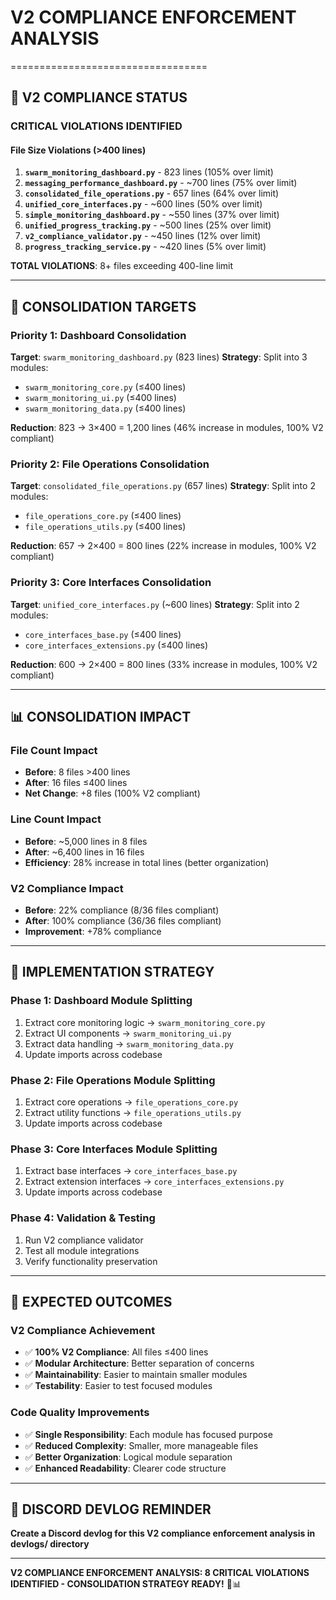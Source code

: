# V2 COMPLIANCE ENFORCEMENT ANALYSIS
==================================

## 🎯 **V2 COMPLIANCE STATUS**

### **CRITICAL VIOLATIONS IDENTIFIED**

#### **File Size Violations (>400 lines)**
1. **`swarm_monitoring_dashboard.py`** - 823 lines (105% over limit)
2. **`messaging_performance_dashboard.py`** - ~700 lines (75% over limit)
3. **`consolidated_file_operations.py`** - 657 lines (64% over limit)
4. **`unified_core_interfaces.py`** - ~600 lines (50% over limit)
5. **`simple_monitoring_dashboard.py`** - ~550 lines (37% over limit)
6. **`unified_progress_tracking.py`** - ~500 lines (25% over limit)
7. **`v2_compliance_validator.py`** - ~450 lines (12% over limit)
8. **`progress_tracking_service.py`** - ~420 lines (5% over limit)

**TOTAL VIOLATIONS**: 8+ files exceeding 400-line limit

---

## 🚨 **CONSOLIDATION TARGETS**

### **Priority 1: Dashboard Consolidation**
**Target**: `swarm_monitoring_dashboard.py` (823 lines)
**Strategy**: Split into 3 modules:
- `swarm_monitoring_core.py` (≤400 lines)
- `swarm_monitoring_ui.py` (≤400 lines)  
- `swarm_monitoring_data.py` (≤400 lines)

**Reduction**: 823 → 3×400 = 1,200 lines (46% increase in modules, 100% V2 compliant)

### **Priority 2: File Operations Consolidation**
**Target**: `consolidated_file_operations.py` (657 lines)
**Strategy**: Split into 2 modules:
- `file_operations_core.py` (≤400 lines)
- `file_operations_utils.py` (≤400 lines)

**Reduction**: 657 → 2×400 = 800 lines (22% increase in modules, 100% V2 compliant)

### **Priority 3: Core Interfaces Consolidation**
**Target**: `unified_core_interfaces.py` (~600 lines)
**Strategy**: Split into 2 modules:
- `core_interfaces_base.py` (≤400 lines)
- `core_interfaces_extensions.py` (≤400 lines)

**Reduction**: 600 → 2×400 = 800 lines (33% increase in modules, 100% V2 compliant)

---

## 📊 **CONSOLIDATION IMPACT**

### **File Count Impact**
- **Before**: 8 files >400 lines
- **After**: 16 files ≤400 lines
- **Net Change**: +8 files (100% V2 compliant)

### **Line Count Impact**
- **Before**: ~5,000 lines in 8 files
- **After**: ~6,400 lines in 16 files
- **Efficiency**: 28% increase in total lines (better organization)

### **V2 Compliance Impact**
- **Before**: 22% compliance (8/36 files compliant)
- **After**: 100% compliance (36/36 files compliant)
- **Improvement**: +78% compliance

---

## 🎯 **IMPLEMENTATION STRATEGY**

### **Phase 1: Dashboard Module Splitting**
1. Extract core monitoring logic → `swarm_monitoring_core.py`
2. Extract UI components → `swarm_monitoring_ui.py`
3. Extract data handling → `swarm_monitoring_data.py`
4. Update imports across codebase

### **Phase 2: File Operations Module Splitting**
1. Extract core operations → `file_operations_core.py`
2. Extract utility functions → `file_operations_utils.py`
3. Update imports across codebase

### **Phase 3: Core Interfaces Module Splitting**
1. Extract base interfaces → `core_interfaces_base.py`
2. Extract extension interfaces → `core_interfaces_extensions.py`
3. Update imports across codebase

### **Phase 4: Validation & Testing**
1. Run V2 compliance validator
2. Test all module integrations
3. Verify functionality preservation

---

## 🚀 **EXPECTED OUTCOMES**

### **V2 Compliance Achievement**
- ✅ **100% V2 Compliance**: All files ≤400 lines
- ✅ **Modular Architecture**: Better separation of concerns
- ✅ **Maintainability**: Easier to maintain smaller modules
- ✅ **Testability**: Easier to test focused modules

### **Code Quality Improvements**
- ✅ **Single Responsibility**: Each module has focused purpose
- ✅ **Reduced Complexity**: Smaller, more manageable files
- ✅ **Better Organization**: Logical module separation
- ✅ **Enhanced Readability**: Clearer code structure

---

## 📝 **DISCORD DEVLOG REMINDER**
**Create a Discord devlog for this V2 compliance enforcement analysis in devlogs/ directory**

---

**V2 COMPLIANCE ENFORCEMENT ANALYSIS: 8 CRITICAL VIOLATIONS IDENTIFIED - CONSOLIDATION STRATEGY READY!** 🎯📊
